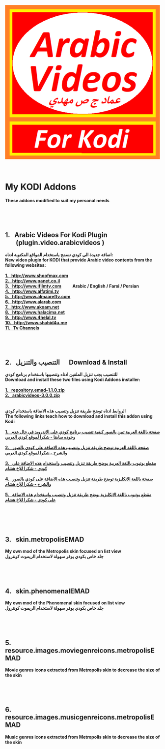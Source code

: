 ﻿<b>
<img src="./plugin.video.arabicvideos/icon.png" title="Arabic Videos">
<p>&nbsp;</p>
<h1>My KODI Addons</h1>
These addons modified to suit my personal needs
<p>&nbsp;</p>
<p>&nbsp;</p>
<h2>1. &nbsp; Arabic Videos For Kodi Plugin<br />
&nbsp;&nbsp;&nbsp;&nbsp;&nbsp;&nbsp;&nbsp;(plugin.video.arabicvideos )</h2>
اضافة جديدة الى كودي تسمح باستخدام المواقع المكتوبة ادناه:
<br />
New video plugin for KODI that provide Arabic video contents from the following websites:
<br />
<br />
<a href="http://www.shoofmax.com">1. &nbsp; http://www.shoofmax.com</a><br />
<a href="http://www.panet.co.il">2. &nbsp; http://www.panet.co.il</a><br />
<a href="http://www.ifilmtv.com">3. &nbsp; http://www.ifilmtv.com</a> &nbsp; &nbsp; &nbsp; &nbsp; &nbsp; Arabic / English / Farsi / Persian<br />
<a href="http://www.alfatimi.tv">4. &nbsp; http://www.alfatimi.tv</a><br />
<a href="http://www.almaareftv.com">5. &nbsp; http://www.almaareftv.com</a><br />
<a href="http://www.alarab.com">6. &nbsp; http://www.alarab.com</a><br />
<a href="http://www.akoam.net">7. &nbsp; http://www.akoam.net</a><br />
<a href="http://www.halacima.net">8. &nbsp; http://www.halacima.net</a><br />
<a href="http://www.4helal.tv">9. &nbsp; http://www.4helal.tv</a><br />
<a href="http://www.shahid4u.me">10. &nbsp; http://www.shahid4u.me</a><br />
<a href="http://www.google.com">11. &nbsp; Tv Channels</a><br />
<p>&nbsp;</p>
<p>&nbsp;</p>
<h2>2. &nbsp; التنصيب والتنزيل &nbsp;&nbsp;&nbsp;&nbsp; Download & Install</h2>
للتنصيب يجب تنزيل الملفين ادناه وتنصيبها باستخدام برنامج كودي
<br />
Download and install these two files using Kodi Addons installer:
<br />
<br />
<a href="http://raw.githubusercontent.com/emadmahdi/KODI/master/INSTALL/repository.emad-1.1.0.zip">1. &nbsp; repository.emad-1.1.0.zip</a><br />
<a href="http://raw.githubusercontent.com/emadmahdi/KODI/master/INSTALL/plugin.video.arabicvideos-3.0.0.zip">2. &nbsp; arabicvideos-3.0.0.zip</a><br />
<br />
<br />
الروابط ادناه توضح طريقة تنزيل وتنصيب هذه الاضافة باستخدام كودي
<br />
The following links teach how to download and install this addon using Kodi
<br />
<br />
<a href="http://www.kodiarabic.net/2015/09/kodi_22.html">1. &nbsp; صفحة باللغة العربية تبين بالصور كيفية تنصيب برنامج كودي على الاندرويد في حال عدم وجوده سابقا - شكرا لموقع كودي العربي</a><br /><br />
<a href="http://www.kodiarabic.net/2018/10/arabic-video-kodi.html">2. &nbsp; صفحة باللغة العربية توضح طريقة تنزيل وتنصيب هذه الاضافة على كودي بالصور والشرح - شكرا لموقع كودي العربي</a><br /><br />
<a href="http://www.youtube.com/watch?v=0fDi_7l_1Yw">3. &nbsp; مقطع يوتيوب باللغة العربية يوضح طريقة تنزيل وتنصيب واستخدام هذه الاضافة على كودي - شكرا للاخ هشام</a><br /><br />
<a href="http://www.husham.com/new-2018-arabic-videos-kodi-addon">4. &nbsp; صفحة باللغة الانكليزية توضح طريقة تنزيل وتنصيب هذه الاضافة على كودي بالصور والشرح - شكرا للاخ هشام</a><br /><br />
<a href="http://www.youtube.com/watch?v=_w58WScaObk">5. &nbsp; مقطع يوتيوب باللغة الانكليزية يوضح طريقة تنزيل وتنصيب واستخدام هذه الاضافة على كودي - شكرا للاخ هشام</a><br />
<br />
<p>&nbsp;</p>
<p>&nbsp;</p>
<h2>3. &nbsp; skin.metropolisEMAD</h2>
My own mod of the Metropolis skin focused on list view
<br />
جلد خاص بكودي يوفر سهولة لاستخدام الريموت كونترول
<p>&nbsp;</p>
<p>&nbsp;</p>
<h2>4. &nbsp; skin.phenomenalEMAD</h2>
My own mod of the Phenomenal skin focused on list view
<br />
جلد خاص بكودي يوفر سهولة لاستخدام الريموت كونترول<br />
<p>&nbsp;</p>
<p>&nbsp;</p>
<h2>5. &nbsp; resource.images.moviegenreicons.metropolisEMAD</h2>
Movie genres icons extracted from Metropolis skin to decrease the size of the skin
<br />
<p>&nbsp;</p>
<p>&nbsp;</p>
<h2>6. &nbsp; resource.images.musicgenreicons.metropolisEMAD</h2>
Music genres icons extracted from Metropolis skin to decrease the size of the skin
<br />
<p>&nbsp;</p>
<p>&nbsp;</p>
</b>
